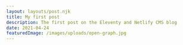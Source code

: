 ```yaml
---
layout: layouts/post.njk
title: My first post
description: The first post on the Eleventy and Netlify CMS blog
date: 2021-04-24
featuredImage: /images/uploads/open-graph.jpg
---
```



